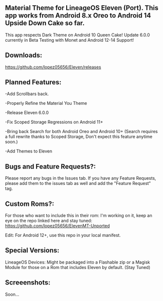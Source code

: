 Material Theme for LineageOS Eleven (Port). This app works from Android 8.x Oreo to Android 14 Upside Down Cake so far.
---------------------------------------------------------------------------------------------------------------------
This app respects Dark Theme on Android 10 Queen Cake! Update 6.0.0 currently in Beta Testing with Monet and Android 12-14 Support!

Downloads:
---------------------------------------------------------------------------------------------------------------------
https://github.com/lopez05656/Eleven/releases 

Planned Features:
---------------------------------------------------------------------------------------------------------------------
-Add Scrollbars back.

-Properly Refine the Material You Theme

-Release Eleven 6.0.0

-Fix Scoped Storage Regressions on Android 11+

-Bring back Search for both Android Oreo and Android 10+ (Search requires a full rewrite thanks to Scoped Storage,
 Don't expect this feature anytime soon.)
 
 -Add Themes to Eleven
 
Bugs and Feature Requests?:
--------------------------------------------------------------------------------------------------------------------
Please report any bugs in the Issues tab. If you have any Feature Requests, please add them to the issues tab as well and
add the "Feature Request" tag.

Custom Roms?:
---------------------------------------------------------------------------------------------------------------------
For those who want to include this in their rom: I'm working on it, 
keep an eye on the repo linked here and stay tuned: https://github.com/lopez05656/ElevenMT-Unported

Edit: For Android 12+, use this repo in your local manifest.

Special Versions:
---------------------------------------------------------------------------------------------------------------------
LineageOS Devices: Might be packaged into a Flashable zip or a Magisk Module for those on a Rom that includes Eleven
by default. (Stay Tuned)


Screeenshots:
---------------------------------------------------------------------------------------------------------------------
Soon...

